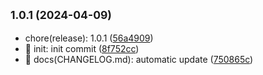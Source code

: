 ## <small>1.0.1 (2024-04-09)</small>

* chore(release): 1.0.1 ([56a4909](https://github.com/M0rtzz/test-git-commit/commit/56a4909))
* 🎉 init: init commit ([8f752cc](https://github.com/M0rtzz/test-git-commit/commit/8f752cc))
* 📝 docs(CHANGELOG.md): automatic update ([750865c](https://github.com/M0rtzz/test-git-commit/commit/750865c))



